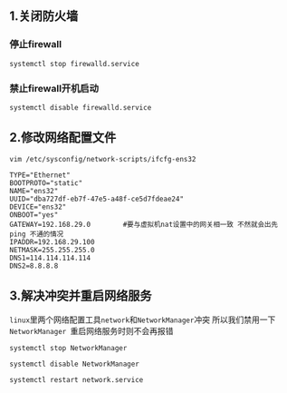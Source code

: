 ## 1.关闭防火墙

### 停止firewall

```shell
systemctl stop firewalld.service
```

### 禁止firewall开机启动

```shell
systemctl disable firewalld.service 
```



## 2.修改网络配置文件

```shell
vim /etc/sysconfig/network-scripts/ifcfg-ens32
```

```
TYPE="Ethernet"
BOOTPROTO="static"
NAME="ens32"
UUID="dba727df-eb7f-47e5-a48f-ce5d7fdeae24"
DEVICE="ens32"
ONBOOT="yes"
GATEWAY=192.168.29.0	   	#要与虚拟机nat设置中的网关相一致 不然就会出先 ping 不通的情况
IPADDR=192.168.29.100
NETMASK=255.255.255.0
DNS1=114.114.114.114
DNS2=8.8.8.8    
```

## 3.解决冲突并重启网络服务

`linux`里两个网络配置工具`network`和`NetworkManager`冲突  所以我们禁用一下`NetworkManager `重启网络服务时则不会再报错

```shell
systemctl stop NetworkManager
```

```shell
systemctl disable NetworkManager
```

```shell
systemctl restart network.service
```

